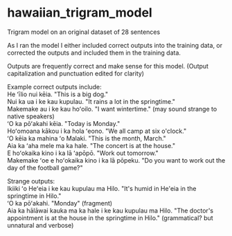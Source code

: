 # hawaiian_trigram_model
Trigram model on an original dataset of 28 sentences

As I ran the model I either included correct outputs into the training data, or corrected the outputs and included them in the training data.

Outputs are frequently correct and make sense for this model. (Output capitalization and punctuation edited for clarity)

Example correct outputs include:  
He ʻīlio nui kēia. "This is a big dog."  
Nui ka ua i ke kau kupulau. "It rains a lot in the springtime."  
Makemake au i ke kau hoʻoilo. "I want wintertime." (may sound strange to native speakers)  
ʻO ka pōʻakahi kēia. "Today is Monday."  
Hoʻomoana kākou i ka hola ʻeono. "We all camp at six o'clock."  
ʻO kēia ka mahina ʻo Malaki. "This is the month, March."  
Aia ka ʻaha mele ma ka hale. "The concert is at the house."  
E hoʻokaika kino i ka lā ʻapōpō. "Work out tomorrow."  
Makemake ʻoe e hoʻokaika kino i ka lā pōpeku. "Do you want to work out the day of the football game?"  

Strange outputs:  
Ikiiki ʻo Heʻeia i ke kau kupulau ma Hilo. "It's humid in He'eia in the springtime in Hilo."  
ʻO ka pōʻakahi. "Monday" (fragment)  
Aia ka hālāwai kauka ma ka hale i ke kau kupulau ma Hilo. "The doctor's appointment is at the house in the springtime in Hilo." (grammatical? but unnatural and verbose)  

